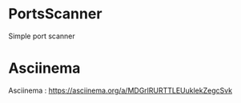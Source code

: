 # PortsScanner
Simple port scanner

# Asciinema
Asciinema : https://asciinema.org/a/MDGrlRURTTLEUuklekZegcSvk
